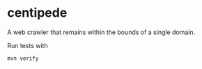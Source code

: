 # centipede

A web crawler that remains within the bounds of a single domain.

Run tests with

```bash
mvn verify
```
